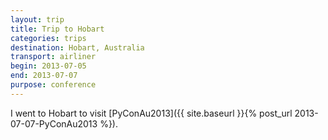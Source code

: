 ```yaml
---
layout: trip
title: Trip to Hobart
categories: trips
destination: Hobart, Australia
transport: airliner
begin: 2013-07-05
end: 2013-07-07
purpose: conference
---
```


I went to Hobart to visit [PyConAu2013]({{ site.baseurl }}{% post_url 2013-07-07-PyConAu2013 %}).
